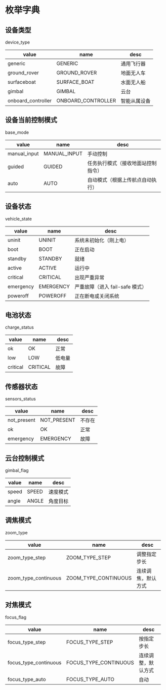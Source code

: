 # 枚举字典

## 设备类型

device_type

| value              | name               | desc         |
| ------------------ | ------------------ | ------------ |
| generic            | GENERIC            | 通用飞行器   |
| ground_rover       | GROUND_ROVER       | 地面无人车   |
| surfaceboat        | SURFACE_BOAT       | 水面无人船   |
| gimbal             | GIMBAL             | 云台         |
| onboard_controller | ONBOARD_CONTROLLER | 智能从属设备 |

## 设备当前控制模式

base_mode

| value        | name         | desc                               |
| ------------ | ------------ | ---------------------------------- |
| manual_input | MANUAL_INPUT | 手动控制                           |
| guided       | GUIDED       | 任务执行模式（接收地面站控制指令） |
| auto         | AUTO         | 自动模式（根据上传航点自动执行）   |

## 设备状态

vehicle_state

| value     | name      | desc                            |
| --------- | --------- | ------------------------------- |
| uninit    | UNINIT    | 系统未初始化（刚上电）          |
| boot      | BOOT      | 正在启动                        |
| standby   | STANDBY   | 就绪                            |
| active    | ACTIVE    | 运行中                          |
| critical  | CRITICAL  | 出现严重异常                    |
| emergency | EMERGENCY | 严重故障（进入 fail-safe 模式） |
| poweroff  | POWEROFF  | 正在断电或关闭系统              |

## 电池状态

charge_status

| value    | name     | desc   |
| -------- | -------- | ------ |
| ok       | OK       | 正常   |
| low      | LOW      | 低电量 |
| critical | CRITICAL | 故障   |

## 传感器状态

sensors_status

| value       | name        | desc   |
| ----------- | ----------- | ------ |
| not_present | NOT_PRESENT | 不存在 |
| ok          | OK          | 正常   |
| emergency   | EMERGENCY   | 故障   |

## 云台控制模式

gimbal_flag

| value | name  | desc     |
| ----- | ----- | -------- |
| speed | SPEED | 速度模式 |
| angle | ANGLE | 角度目标 |

## 调焦模式

zoom_type

| value                | name                 | desc               |
| -------------------- | -------------------- | ------------------ |
| zoom_type_step       | ZOOM_TYPE_STEP       | 调整指定步长       |
| zoom_type_continuous | ZOOM_TYPE_CONTINUOUS | 连续调焦，默认方式 |

## 对焦模式

focus_flag

| value                 | name                  | desc               |
| --------------------- | --------------------- | ------------------ |
| focus_type_step       | FOCUS_TYPE_STEP       | 按指定步长         |
| focus_type_continuous | FOCUS_TYPE_CONTINUOUS | 连续调整，默认方式 |
| focus_type_auto       | FOCUS_TYPE_AUTO       | 自动               |
